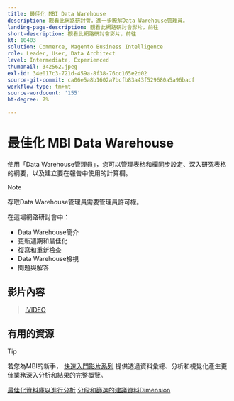 ```yaml
---
title: 最佳化 MBI Data Warehouse
description: 觀看此網路研討會，進一步瞭解Data Warehouse管理員。
landing-page-description: 觀看此網路研討會影片，前往
short-description: 觀看此網路研討會影片，前往
kt: 10403
solution: Commerce, Magento Business Intelligence
role: Leader, User, Data Architect
level: Intermediate, Experienced
thumbnail: 342562.jpeg
exl-id: 34e017c3-721d-459a-8f38-76cc165e2d02
source-git-commit: ca06e5a8b1602a7bcfb83a43f529680a5a96bacf
workflow-type: tm+mt
source-wordcount: '155'
ht-degree: 7%

---
```


# 最佳化 MBI Data Warehouse

使用「Data Warehouse管理員」，您可以管理表格和欄同步設定、深入研究表格的綱要，以及建立要在報告中使用的計算欄。

>[!NOTE]
>
>存取Data Warehouse管理員需要管理員許可權。

在這場網路研討會中：

- Data Warehouse簡介
- 更新週期和最佳化
- 復寫和重新檢查
- Data Warehouse檢視
- 問題與解答

## 影片內容

>[!VIDEO](https://video.tv.adobe.com/v/342562?quality=12&learn=on)

## 有用的資源

>[!TIP]
>
>若您為MBI的新手， [快速入門影片系列](https://experienceleague.adobe.com/docs/commerce-learn/tutorials/mbi/introduction/1-overview.html) 提供透過資料彙總、分析和視覺化產生更佳業務深入分析和結果的完整概覽。

[最佳化資料庫以進行分析](https://experienceleague.adobe.com/docs/commerce-business-intelligence/mbi/best-practices/data/opt-db-analysis.html)
[分段和篩選的建議資料Dimension](https://experienceleague.adobe.com/docs/commerce-business-intelligence/mbi/best-practices/data/segment-filter.html)

